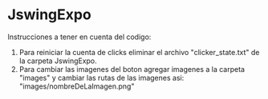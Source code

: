 # JswingExpo
Instrucciones a tener en cuenta del codigo:
1. Para reiniciar la cuenta de clicks eliminar el archivo "clicker_state.txt" de la carpeta JswingExpo.
2. Para cambiar las imagenes del boton agregar imagenes a la carpeta "images" y cambiar las rutas de las imagenes asi: "images/nombreDeLaImagen.png"

